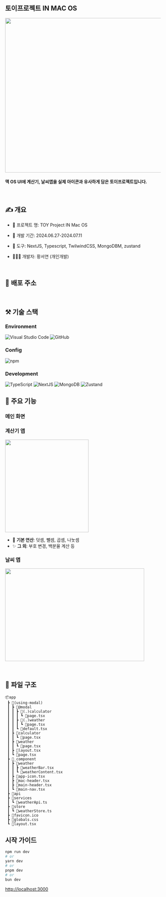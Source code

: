 

## 토이프로젝트 IN MAC OS
<img src = "https://github.com/user-attachments/assets/03e2a9eb-1e7b-40bd-96a0-c3ff3371e855" width="700" height="500">

#### 맥 OS UI에 계산기, 날씨앱을 실제 아이콘과 유사하게 담은 토이프로젝트입니다.

  
## ✍️ 개요

- 📄 프로젝트 명: TOY Project IN Mac OS
- 📅 개발 기간: 2024.06.27-2024.07.11
- 🔨 도구: NextJS, Typescript, TwilwindCSS, MongoDBM, zustand
- 👩🏻‍💻 개발자: 황서연 (개인개발)


   
## 💾 배포 주소

   
## ⚒️ 기술 스택

### Environment
![Visual Studio Code](https://img.shields.io/badge/visual%20studio%20code-297ACC?style=flat-square&logo=visualstudiocode&logoColor=white)
![GitHub](https://img.shields.io/badge/github-181717?style=flat-square&logo=github&logoColor=white)

### Config
![npm](https://img.shields.io/badge/npm-CB3837?style=flat-square&logo=npm&logoColor=white)

### Development
![TypeScript](https://img.shields.io/badge/TypeScript-3178C6?style=flat-square&logo=typescript&logoColor=white)
![NextJS](https://img.shields.io/badge/NextJS-000000?style=flat-square&logo=nextdotjs&logoColor=white)
![MongoDB](https://img.shields.io/badge/Mongodb-47A248?style=flat-square&logo=mongodb&logoColor=white)
![Zustand](https://img.shields.io/badge/zustand-5B4524?style=flat-square&logo=&logoColor=white)




## 🔑 주요 기능
### 메인 화면


### 계산기 앱

<img src = "https://github.com/user-attachments/assets/7f50fb74-c50f-4190-bd7c-227356eb1c6e" width="270" height="300">

- 🔎 **기본 연산**: 덧셈, 뺄셈, 곱셈, 나눗셈
- ✨ **그 외**: 부호 변경, 백분율 계산 등
### 날씨 앱

<img src = "https://github.com/user-attachments/assets/059871ae-2d39-4c1f-ad86-8788cf872b68" width="450" height="300">

   
## 📁 파일 구조
```
📦app
 ┣ 📂(using-modal)
 ┃ ┣ 📂@modal
 ┃ ┃ ┣ 📂(.)calculator
 ┃ ┃ ┃ ┗ 📜page.tsx
 ┃ ┃ ┣ 📂(.)weather
 ┃ ┃ ┃ ┗ 📜page.tsx
 ┃ ┃ ┗ 📜default.tsx
 ┃ ┣ 📂calculator
 ┃ ┃ ┗ 📜page.tsx
 ┃ ┣ 📂weather
 ┃ ┃ ┗ 📜page.tsx
 ┃ ┣ 📜layout.tsx
 ┃ ┗ 📜page.tsx
 ┣ 📂_component
 ┃ ┣ 📂weather
 ┃ ┃ ┣ 📜weatherBar.tsx
 ┃ ┃ ┗ 📜weatherContent.tsx
 ┃ ┣ 📜app-icon.tsx
 ┃ ┣ 📜mac-header.tsx
 ┃ ┣ 📜main-header.tsx
 ┃ ┗ 📜main-nav.tsx
 ┣ 📂api
 ┣ 📂services
 ┃ ┗ 📜weatherApi.ts
 ┣ 📂store
 ┃ ┗ 📜weatherStore.ts
 ┣ 📜favicon.ico
 ┣ 📜globals.css
 ┗ 📜layout.tsx
```

## 시작 가이드

```bash
npm run dev
# or
yarn dev
# or
pnpm dev
# or
bun dev
```

[http://localhost:3000](http://localhost:3000) 

